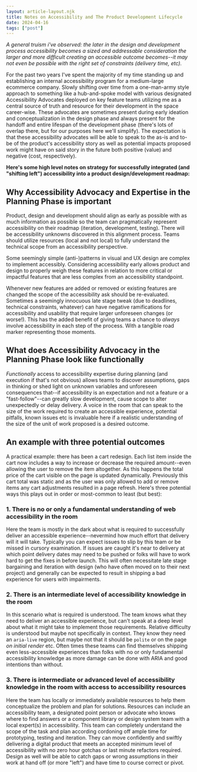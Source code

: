 ```yaml
---
layout: article-layout.njk
title: Notes on Accessibility and The Product Development Lifecycle
date: 2024-04-16
tags: ["post"]
---
```

_A general truism i've observed: the later in the design and development process accessibility becomes a sized and addressable consideration the larger and more difficult creating an accessible outcome becomes--it may not even be possible with the right set of constraints (delivery time, etc)._

For the past two years I've spent the majority of my time standing up and establishing an internal accessibility program for a medium-large ecommerce company. Slowly shifting over time from a one-man-army style approach to something like a hub-and-spoke model with various designated Accessibility Advocates deployed on key feature teams utilizing me as a central source of truth and resource for their development in the space career-wise. These advocates are sometimes present during early ideation and conceptualization in the design phase and always present for the handoff and entire lifespan of the development phase (there's lots of overlap there, but for our purposes here we'll simplify). The expectation is that these accessibility advocates will be able to speak to the as-is and to-be of the product's accessibility story as well as potential impacts proposed work might have on said story in the future both positive (value) and negative (cost, respectively). 

**Here's some high level notes on strategy for successfully integrated (and "shifting
left") accessibility into a product design/development roadmap:**

## Why Accessibility Advocacy and Expertise in the Planning Phase is important 
Product, design and development should align as early as possible with as much information as possible so the team can pragmatically represent accessibility on their roadmap (iteration, development, testing). There will be accessibility unknowns discovered in this alignment process. Teams should utilize resources (local and not local) to fully understand the technical scope from an accessibility perspective.

Some seemingly simple (anti-)patterns in visual and UX design are complex to implement accessibly. Considering accessibility early allows product and design to properly weigh these features in relation to more critical or impactful features that are less complex from an accessibility standpoint.

Whenever new features are added or removed or existing features are changed the scope of the accessibility ask should be re-evaluated. Sometimes a seemingly innocuous late stage tweak (due to deadlines, technical constraints, whatever) can have negative ramifications for accessibility and usability that require larger unforeseen changes (or worse!). This has the added benefit of giving teams a chance to _always_ involve accessibility in each step of the process. With a tangible road marker representing those moments.

## What does Accessibility Advocacy in the Planning Phase look like functionally

_Functionally_ access to accessibility expertise during planning (and execution if that's not obvious) allows teams to discover assumptions, gaps in thinking or shed light on unknown variables and unforeseen consequences that--if accessibility is an expectation and not a feature or a "fast-follow"--can greatly slow development, cause scope to alter unexpectedly or delay delivery. A voice in the room that can speak to the size of the work required to create an accessible experience, potential pitfalls, known issues etc is invaluable here if a realistic understanding of the size of the unit of work proposed is a desired outcome. 

## An example with three potential outcomes

A practical example: there has been a cart redesign. Each list item inside the cart now includes a way to increase or decrease the required amount--even allowing the user to remove the item altogether. As this happens the total price of the cart visible on the page is updated dynamically. Previously this cart total was static and as the user was only allowed to add or remove items any cart adjustments resulted in a page refresh. Here's three potential ways this plays out in order or most-common to least (but best):

### 1. There is no or only a fundamental understanding of web accessibility in the room 
Here the team is mostly in the dark about what is required to successfully deliver an accessible experience--nevermind how much effort that delivery will it will take. Typically you can expect issues to slip by this team or be missed in cursory examination. If issues are caught it's near to delivery at which point delivery dates may need to be pushed or folks will have to work hard to get the fixes in before launch. This will often necessitate late stage bargaining and iteration with design (who have often moved on to their next project) and generally can be expected to result in shipping a bad experience for users with impairments.
### 2. There is an intermediate level of accessibility knowledge in the room
In this scenario what is required is understood. The team knows what they need to deliver an accessible experience, but can't speak at a deep level about what it might take to implement those requirements. Relative difficulty is understood but maybe not specifically in context. They know they need an `aria-live` region, but maybe not that it should be `polite` or on the page _on initial render_ etc. Often times these teams can find themselves shipping even less-accessible experiences than folks with no or only fundamental accessibility knowledge as more damage can be done with ARIA and good intentions than without. 
### 3. There is intermediate or advanced level of accessibility knowledge in the room with access to accessibility resources 
Here the team has locally or immediately available resources to help them
conceptualize the problem and plan for solutions. Resources can include an accessibility team, a designated point person or advocate who knows where to find answers or a component library or design system team with a local expert(s) in accessibility. This team can completely understand the scope of the task and plan according cordoning off ample time for prototyping, testing and iteration. They can move confidently and swiftly delivering a digital product that meets an accepted minimum level of accessibility with no zero hour gotchas or last minute refactors required. Design as well will be able to catch gaps or wrong assumptions in their work at hand off (or more "left") and have time to course correct or pivot.

